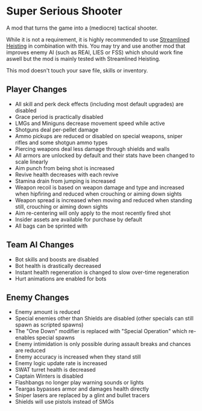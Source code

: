 # Super Serious Shooter

A mod that turns the game into a (mediocre) tactical shooter.

While it is not a requirement, it is highly recommended to use [Streamlined Heisting](https://github.com/segabl/pd2-streamlined-heisting) in combination with this.
You may try and use another mod that improves enemy AI (such as REAI, LIES or FSS) which should work fine aswell but the mod is mainly tested with Streamlined Heisting.

This mod doesn't touch your save file, skills or inventory.

## Player Changes

- All skill and perk deck effects (including most default upgrades) are disabled
- Grace period is practically disabled
- LMGs and Miniguns decrease movement speed while active
- Shotguns deal per-pellet damage
- Ammo pickups are reduced or disabled on special weapons, sniper rifles and some shotgun ammo types
- Piercing weapons deal less damage through shields and walls
- All armors are unlocked by default and their stats have been changed to scale linearly
- Aim punch from being shot is increased
- Revive health decreases with each revive
- Stamina drain from jumping is increased
- Weapon recoil is based on weapon damage and type and increased when hipfiring and reduced when crouching or aiming down sights
- Weapon spread is increased when moving and reduced when standing still, crouching or aiming down sights
- Aim re-centering will only apply to the most recently fired shot
- Insider assets are available for purchase by default
- All bags can be sprinted with

## Team AI Changes

- Bot skills and boosts are disabled
- Bot health is drastically decreased
- Instant health regeneration is changed to slow over-time regeneration
- Hurt animations are enabled for bots

## Enemy Changes

- Enemy amount is reduced
- Special enemies other than Shields are disabled (other specials can still spawn as scripted spawns)
- The "One Down" modifier is replaced with "Special Operation" which re-enables special spawns
- Enemy intimidation is only possible during assault breaks and chances are reduced
- Enemy accuracy is increased when they stand still
- Enemy logic update rate is increased
- SWAT turret health is decreased
- Captain Winters is disabled
- Flashbangs no longer play warning sounds or lights
- Teargas bypasses armor and damages health directly
- Sniper lasers are replaced by a glint and bullet tracers
- Shields will use pistols instead of SMGs

